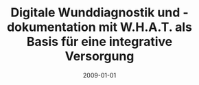 ---
abstract: ''
authors:
- T. Wild
- T. Hölzenbein
- Thomas Grechenig
- Mario Bernhart
- Ani Binder
- Bernhard Horn
- Stefan Strobl
- Johannes Unosson
- Mario Prinz
- Anna Wujciow
date: '2009-01-01'
featured: false
publication_types:
- '4'
publishDate: '2009-01-01'
title: Digitale Wunddiagnostik und -dokumentation mit W.H.A.T. als Basis für eine
  integrative Versorgung
url_pdf: ''
---